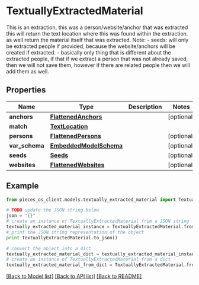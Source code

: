 # TextuallyExtractedMaterial

This is an extraction, this was a person/website/anchor that was extracted  this will return the text location where this was found within the extraction.  as well return the material itself that was extracted.  Note: - seeds: will only be extracted people if provided, because the website/anchors will be created if extracted. - basically only thing that is different about the extracted people, if that if we extract a person that was not already saved,   then we will not save them, however if there are related people then we will add them as well.

## Properties
Name | Type | Description | Notes
------------ | ------------- | ------------- | -------------
**anchors** | [**FlattenedAnchors**](FlattenedAnchors.md) |  | [optional] 
**match** | [**TextLocation**](TextLocation.md) |  | 
**persons** | [**FlattenedPersons**](FlattenedPersons.md) |  | [optional] 
**var_schema** | [**EmbeddedModelSchema**](EmbeddedModelSchema.md) |  | [optional] 
**seeds** | [**Seeds**](Seeds.md) |  | [optional] 
**websites** | [**FlattenedWebsites**](FlattenedWebsites.md) |  | [optional] 

## Example

```python
from pieces_os_client.models.textually_extracted_material import TextuallyExtractedMaterial

# TODO update the JSON string below
json = "{}"
# create an instance of TextuallyExtractedMaterial from a JSON string
textually_extracted_material_instance = TextuallyExtractedMaterial.from_json(json)
# print the JSON string representation of the object
print TextuallyExtractedMaterial.to_json()

# convert the object into a dict
textually_extracted_material_dict = textually_extracted_material_instance.to_dict()
# create an instance of TextuallyExtractedMaterial from a dict
textually_extracted_material_from_dict = TextuallyExtractedMaterial.from_dict(textually_extracted_material_dict)
```
[[Back to Model list]](../README.md#documentation-for-models) [[Back to API list]](../README.md#documentation-for-api-endpoints) [[Back to README]](../README.md)


